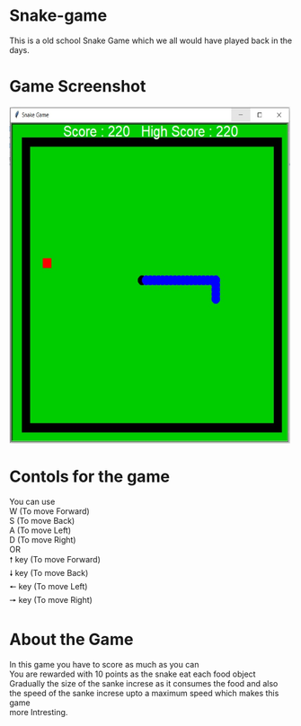 # Snake-game
This is a old school Snake Game which we all would have played back in the days.

# Game Screenshot
<img src ="Snake-game-ss.jpg" height="600" width="500">

# Contols for the game
You can use <br />
W (To move Forward) <br />
S (To move Back) <br />
A (To move Left) <br />
D (To move Right) <br />
OR <br />
🠕 key (To move Forward) <br />
🠗 key (To move Back) <br />
🠔 key (To move Left) <br />
🠖 key (To move Right) <br />

# About the Game
In this game you have to score as much as you can <br />
You are rewarded with 10 points as the snake eat each food object <br />
Gradually the size of the sanke increse as it consumes the food and also <br />
the speed of the sanke increse upto a maximum speed which makes this game <br />
more Intresting.



